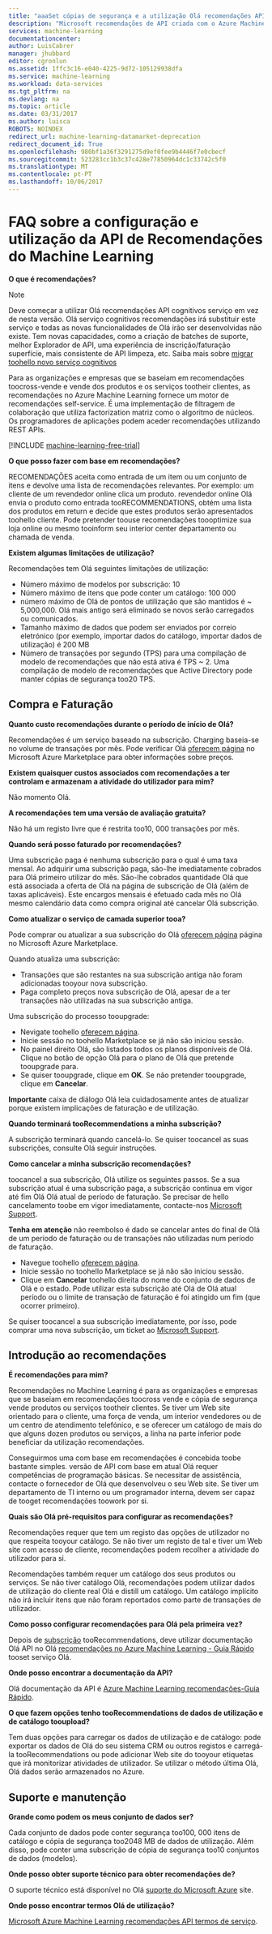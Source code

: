 ```yaml
---
title: "aaaSet cópias de segurança e a utilização Olá recomendações API do Machine Learning | Microsoft Docs"
description: "Microsoft recomendações de API criada com o Azure Machine Learning FAQ"
services: machine-learning
documentationcenter: 
author: LuisCabrer
manager: jhubbard
editor: cgronlun
ms.assetid: 1ffc3c16-e040-4225-9d72-105129938dfa
ms.service: machine-learning
ms.workload: data-services
ms.tgt_pltfrm: na
ms.devlang: na
ms.topic: article
ms.date: 03/31/2017
ms.author: luisca
ROBOTS: NOINDEX
redirect_url: machine-learning-datamarket-deprecation
redirect_document_id: True
ms.openlocfilehash: 980bf1a36f3291275d9ef0fee9b4446f7e0cbecf
ms.sourcegitcommit: 523283cc1b3c37c428e77850964dc1c33742c5f0
ms.translationtype: MT
ms.contentlocale: pt-PT
ms.lasthandoff: 10/06/2017
---
```

# <a name="setting-up-and-using-machine-learning-recommendations-api-faq"></a>FAQ sobre a configuração e utilização da API de Recomendações do Machine Learning
**O que é recomendações?**

> [!NOTE]
> Deve começar a utilizar Olá recomendações API cognitivos serviço em vez de nesta versão. Olá serviço cognitivos recomendações irá substituir este serviço e todas as novas funcionalidades de Olá irão ser desenvolvidas não existe. Tem novas capacidades, como a criação de batches de suporte, melhor Explorador de API, uma experiência de inscrição/faturação superfície, mais consistente de API limpeza, etc.
> Saiba mais sobre [migrar toohello novo serviço cognitivos](http://aka.ms/recomigrate)
> 
> 

Para as organizações e empresas que se baseiam em recomendações toocross-vende e vende dos produtos e os serviços tootheir clientes, as recomendações no Azure Machine Learning fornece um motor de recomendações self-service. É uma implementação de filtragem de colaboração que utiliza factorization matriz como o algoritmo de núcleos. Os programadores de aplicações podem aceder recomendações utilizando REST APIs. 

[!INCLUDE [machine-learning-free-trial](../../includes/machine-learning-free-trial.md)]

**O que posso fazer com base em recomendações?**

RECOMENDAÇÕES aceita como entrada de um item ou um conjunto de itens e devolve uma lista de recomendações relevantes. Por exemplo: um cliente de um revendedor online clica um produto. revendedor online Olá envia o produto como entrada tooRECOMMENDATIONS, obtém uma lista dos produtos em return e decide que estes produtos serão apresentados toohello cliente. Pode pretender toouse recomendações toooptimize sua loja online ou mesmo tooinform seu interior center departamento ou chamada de venda.

**Existem algumas limitações de utilização?**

Recomendações tem Olá seguintes limitações de utilização:

* Número máximo de modelos por subscrição: 10
* Número máximo de itens que pode conter um catálogo: 100 000
* número máximo de Olá de pontos de utilização que são mantidos é ~ 5,000,000. Olá mais antigo será eliminado se novos serão carregados ou comunicados.
* Tamanho máximo de dados que podem ser enviados por correio eletrónico (por exemplo, importar dados do catálogo, importar dados de utilização) é 200 MB
* Número de transações por segundo (TPS) para uma compilação de modelo de recomendações que não está ativa é TPS ~ 2. Uma compilação de modelo de recomendações que Active Directory pode manter cópias de segurança too20 TPS.

## <a name="purchase-and-billing"></a>Compra e Faturação
**Quanto custo recomendações durante o período de início de Olá?**

Recomendações é um serviço baseado na subscrição. Charging baseia-se no volume de transações por mês. Pode verificar Olá [oferecem página](https://datamarket.azure.com/dataset/amla/recommendations) no Microsoft Azure Marketplace para obter informações sobre preços.

**Existem quaisquer custos associados com recomendações a ter controlam e armazenam a atividade do utilizador para mim?**

Não momento Olá.

**A recomendações tem uma versão de avaliação gratuita?**

Não há um registo livre que é restrita too10, 000 transações por mês.

**Quando será posso faturado por recomendações?**

Uma subscrição paga é nenhuma subscrição para o qual é uma taxa mensal. Ao adquirir uma subscrição paga, são-lhe imediatamente cobrados para Olá primeiro utilizar do mês. São-lhe cobrados quantidade Olá que está associada a oferta de Olá na página de subscrição de Olá (além de taxas aplicáveis). Este encargos mensais é efetuado cada mês no Olá mesmo calendário data como compra original até cancelar Olá subscrição. 

**Como atualizar o serviço de camada superior tooa?**

Pode comprar ou atualizar a sua subscrição do Olá [oferecem página](https://datamarket.azure.com/dataset/amla/recommendations) página no Microsoft Azure Marketplace.

Quando atualiza uma subscrição:

* Transações que são restantes na sua subscrição antiga não foram adicionadas tooyour nova subscrição. 
* Paga completo preços nova subscrição de Olá, apesar de a ter transações não utilizadas na sua subscrição antiga.

Uma subscrição do processo tooupgrade:

* Nevigate toohello [oferecem página](https://datamarket.azure.com/dataset/amla/recommendations).
* Inicie sessão no toohello Marketplace se já não são iniciou sessão.
* No painel direito Olá, são listados todos os planos disponíveis de Olá. Clique no botão de opção Olá para o plano de Olá que pretende tooupgrade para.
* Se quiser tooupgrade, clique em **OK**. Se não pretender tooupgrade, clique em **Cancelar**.

**Importante** caixa de diálogo Olá leia cuidadosamente antes de atualizar porque existem implicações de faturação e de utilização.

**Quando terminará tooRecommendations a minha subscrição?**

A subscrição terminará quando cancelá-lo. Se quiser toocancel as suas subscrições, consulte Olá seguir instruções.

**Como cancelar a minha subscrição recomendações?**

toocancel a sua subscrição, Olá utilize os seguintes passos. Se a sua subscrição atual é uma subscrição paga, a subscrição continua em vigor até fim Olá Olá atual de período de faturação. Se precisar de hello cancelamento toobe em vigor imediatamente, contacte-nos [Microsoft Support](https://support.microsoft.com/oas/default.aspx?gprid=17024&st=1&wfxredirect=1&sd=gn).

**Tenha em atenção** não reembolso é dado se cancelar antes do final de Olá de um período de faturação ou de transações não utilizadas num período de faturação.

* Navegue toohello [oferecem página](https://datamarket.azure.com/dataset/amla/recommendations).
* Inicie sessão no toohello Marketplace se já não são iniciou sessão.
* Clique em **Cancelar** toohello direita do nome do conjunto de dados de Olá e o estado. Pode utilizar esta subscrição até Olá de Olá atual período ou o limite de transação de faturação é foi atingido um fim (que ocorrer primeiro).

Se quiser toocancel a sua subscrição imediatamente, por isso, pode comprar uma nova subscrição, um ticket ao [Microsoft Support](https://support.microsoft.com/oas/default.aspx?gprid=17024&st=1&wfxredirect=1&sd=gn).

## <a name="getting-started-with-recommendations"></a>Introdução ao recomendações
**É recomendações para mim?** 

Recomendações no Machine Learning é para as organizações e empresas que se baseiam em recomendações toocross vende e cópia de segurança vende produtos ou serviços tootheir clientes. Se tiver um Web site orientado para o cliente, uma força de venda, um interior vendedores ou de um centro de atendimento telefónico, e se oferecer um catálogo de mais do que alguns dozen produtos ou serviços, a linha na parte inferior pode beneficiar da utilização recomendações. 

Conseguirmos uma com base em recomendações é concebida toobe bastante simples. versão de API com base em atual Olá requer competências de programação básicas. Se necessitar de assistência, contacte o fornecedor de Olá que desenvolveu o seu Web site. Se tiver um departamento de TI interno ou um programador interna, devem ser capaz de tooget recomendações toowork por si. 

**Quais são Olá pré-requisitos para configurar as recomendações?**

Recomendações requer que tem um registo das opções de utilizador no que respeita tooyour catálogo. Se não tiver um registo de tal e tiver um Web site com acesso de cliente, recomendações podem recolher a atividade do utilizador para si. 

Recomendações também requer um catálogo dos seus produtos ou serviços. Se não tiver catálogo Olá, recomendações podem utilizar dados de utilização do cliente real Olá e distill um catálogo. Um catálogo implícito não irá incluir itens que não foram reportados como parte de transações de utilizador.

**Como posso configurar recomendações para Olá pela primeira vez?**

Depois de [subscrição](https://datamarket.azure.com/dataset/amla/recommendations) tooRecommendations, deve utilizar documentação Olá API no Olá [recomendações no Azure Machine Learning - Guia Rápido](machine-learning-recommendation-api-quick-start-guide.md) tooset serviço Olá.

**Onde posso encontrar a documentação da API?** 

Olá documentação da API é [Azure Machine Learning recomendações-Guia Rápido](machine-learning-recommendation-api-quick-start-guide.md).

**O que fazem opções tenho tooRecommendations de dados de utilização e de catálogo tooupload?**

Tem duas opções para carregar os dados de utilização e de catálogo: pode exportar os dados de Olá do seu sistema CRM ou outros registos e carregá-la tooRecommendations ou pode adicionar Web site do tooyour etiquetas que irá monitorizar atividades de utilizador. Se utilizar o método última Olá, Olá dados serão armazenados no Azure.

## <a name="maintenance-and-support"></a>Suporte e manutenção
**Grande como podem os meus conjunto de dados ser?**

Cada conjunto de dados pode conter segurança too100, 000 itens de catálogo e cópia de segurança too2048 MB de dados de utilização.
Além disso, pode conter uma subscrição de cópia de segurança too10 conjuntos de dados (modelos).

**Onde posso obter suporte técnico para obter recomendações de?**

O suporte técnico está disponível no Olá [suporte do Microsoft Azure](https://social.msdn.microsoft.com/forums/azure/home?forum=MachineLearning) site.

**Onde posso encontrar termos Olá de utilização?**

[Microsoft Azure Machine Learning recomendações API termos de serviço](https://datamarket.azure.com/dataset/amla/recommendations#terms).

